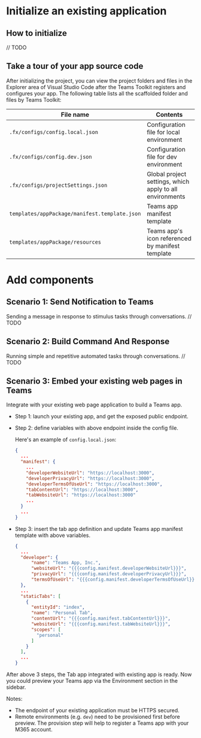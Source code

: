 # Initialize an existing application

## How to initialize

// TODO

## Take a tour of your app source code

After initializing the project, you can view the project folders and files in the Explorer area of Visual Studio Code after the Teams Toolkit registers and configures your app. The following table lists all the scaffolded folder and files by Teams Toolkit:

| File name | Contents |
|- | -|
|`.fx/configs/config.local.json`| Configuration file for local environment |
|`.fx/configs/config.dev.json`| Configuration file for dev environment |
|`.fx/configs/projectSettings.json`| Global project settings, which apply to all environments |
|`templates/appPackage/manifest.template.json`|Teams app manifest template|
|`templates/appPackage/resources`|Teams app's icon referenced by manifest template|

# Add components

## Scenario 1: Send Notification to Teams

Sending a message in response to stimulus tasks through conversations.
// TODO

## Scenario 2: Build Command And Response

Running simple and repetitive automated tasks through conversations.
// TODO

## Scenario 3: Embed your existing web pages in Teams

Integrate with your existing web page application to build a Teams app.

* Step 1: launch your existing app, and get the exposed public endpoint.
* Step 2: define variables with above endpoint inside the config file.

  Here's an example of `config.local.json`:
  ```json
  {
    ...
    "manifest": {
      ...
      "developerWebsiteUrl": "https://localhost:3000",
      "developerPrivacyUrl": "https://localhost:3000",
      "developerTermsOfUseUrl": "https://localhost:3000",
      "tabContentUrl": "https://localhost:3000",
      "tabWebsiteUrl": "https://localhost:3000"
      ...
    }
    ...
  }
  ```
* Step 3: insert the tab app definition and update Teams app manifest template with above variables.

  ```json
  {
    ...
    "developer": {
        "name": "Teams App, Inc.",
        "websiteUrl": "{{{config.manifest.developerWebsiteUrl}}}",
        "privacyUrl": "{{{config.manifest.developerPrivacyUrl}}}",
        "termsOfUseUrl": "{{{config.manifest.developerTermsOfUseUrl}}}"
    },
    ...
    "staticTabs": [
      {
        "entityId": "index",
        "name": "Personal Tab",
        "contentUrl": "{{{config.manifest.tabContentUrl}}}",
        "websiteUrl": "{{{config.manifest.tabWebsiteUrl}}}",
        "scopes": [
          "personal"
        ]
      }
    ],
    ...
  }
  ```

After above 3 steps, the Tab app integrated with existing app is ready. Now you could preview your Teams app via the Environment section in the sidebar.

Notes:
* The endpoint of your existing application must be HTTPS secured.
* Remote environments (e.g. `dev`) need to be provisioned first before preview. The provision step will help to register a Teams app with your M365 account.